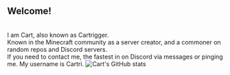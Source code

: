 ## Welcome!
<br>I am Cart, also known as Cartrigger.
<br>Known in the Minecraft community as a server creator, and a commoner on random repos and Discord servers.
<br>If you need to contact me, the fastest in on Discord via messages or pinging me. My username is Cartri.
![Cart's GitHub stats](https://github-readme-stats.vercel.app/api?username=cartrigger&show_icons=true&theme=dark)
